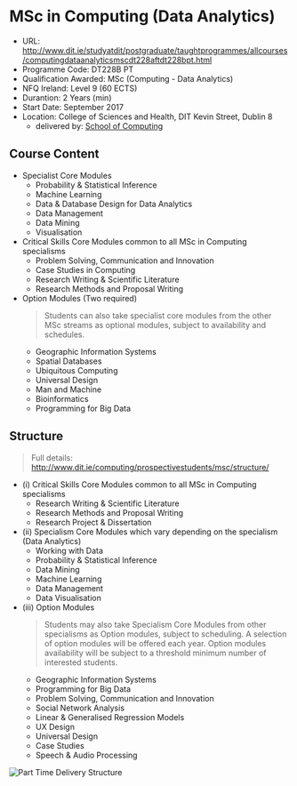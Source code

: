 # MSc in Computing (Data Analytics)
 - URL: http://www.dit.ie/studyatdit/postgraduate/taughtprogrammes/allcourses/computingdataanalyticsmscdt228aftdt228bpt.html
 - Programme Code: DT228B PT
 - Qualification Awarded: MSc (Computing - Data Analytics) 
 - NFQ Ireland: Level 9 (60 ECTS)
 - Durantion: 2 Years (min)
 - Start Date: September 2017
 - Location: College of Sciences and Health, DIT Kevin Street, Dublin 8
    - delivered by: [School of Computing](http://www.dit.ie/computing/)

## Course Content

 - Specialist Core Modules
    - Probability & Statistical Inference
    - Machine Learning
    - Data & Database Design for Data Analytics
    - Data Management 
    - Data Mining
    - Visualisation
 - Critical Skills Core Modules common to all MSc in Computing specialisms
    - Problem Solving, Communication and Innovation
    - Case Studies in Computing
    - Research Writing & Scientific Literature
    - Research Methods and Proposal Writing
 - Option Modules (Two required)
    > Students can also take specialist core modules from the other MSc streams as optional modules, subject to availability and schedules.
    - Geographic Information Systems
    - Spatial Databases
    - Ubiquitous Computing
    - Universal Design
    - Man and Machine
    - Bioinformatics
    - Programming for Big Data

## Structure
> Full details: http://www.dit.ie/computing/prospectivestudents/msc/structure/
 - (i) Critical Skills Core Modules common to all MSc in Computing specialisms
    - Research Writing & Scientific Literature
    - Research Methods and Proposal Writing
    - Research Project & Dissertation
 - (ii) Specialism Core Modules which vary depending on the specialism (Data Analytics)
    - Working with Data
    - Probability & Statistical Inference 
    - Data Mining
    - Machine Learning
    - Data Management
    - Data Visualisation
- (iii) Option Modules
    > Students may also take Specialism Core Modules from other specialisms as Option modules, subject to scheduling.
    > A selection of option modules will be offered each year.  Option modules availability will be subject to a threshold minimum number of interested students.
    - Geographic Information Systems
    - Programming for Big Data
    - Problem Solving, Communication and Innovation
    - Social Network Analysis
    - Linear & Generalised Regression Models
    - UX Design
    - Universal Design
    - Case Studies
    - Speech & Audio Processing

![Part Time Delivery Structure](http://www.dit.ie/media/computing/research/MSc%20Part%20Time%20Delivery%20Structure-641x354.png)